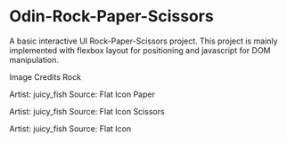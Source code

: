 # Odin-Rock-Paper-Scissors

A basic interactive UI Rock-Paper-Scissors project. This project is mainly implemented with flexbox layout for positioning and javascript for DOM manipulation.

Image Credits
Rock

Artist: juicy_fish
Source: Flat Icon
Paper

Artist: juicy_fish
Source: Flat Icon
Scissors

Artist: juicy_fish
Source: Flat Icon